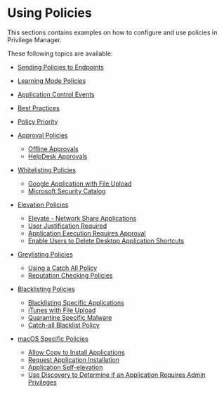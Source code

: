 [title]: # (Using Policies)
[tags]: # (application control)
[priority]: # (4100)
# Using Policies

This sections contains examples on how to configure and use policies in Privilege Manager.

These following topics are available:

* [Sending Policies to Endpoints](ac-policy-endpoints.md)
* [Learning Mode Policies](ac-event-discovery.md)
* [Application Control Events](ac-events.md)
* [Best Practices](bp-event-discovery.md)
* [Policy Priority](priority.md)

* [Approval Policies]()
  * [Offline Approvals](ac_offline_approval.md)
  * [HelpDesk Approvals](helpdesk.md)

* [Whitelisting Policies](ac-whitelisting.md)
  * [Google Application with File Upload](wl-g-app-file-up.md)
  * [Microsoft Security Catalog](wl-ms-sec-cat.md)

* [Elevation Policies](elevation-policies.md)
  * [Elevate - Network Share Applications](elevation-network-share.md)
  * [User Justification Required](elevation-user-just.md)
  * [Application Execution Requires Approval](elevation-app-req-app.md)
  * [Enable Users to Delete Desktop Application Shortcuts](elevation-delete-shortcut.md)

* [Greylisting Policies](greylisting.md)
  * [Using a Catch All Policy](gl-catch-all.md)
  * [Reputation Checking Policies](gl-reputation.md)

* [Blacklisting Policies](ac-blacklisting.md)
  * [Blacklisting Specific Applications](bl-spec-app.md)
  * [iTunes with File Upload](bl-iTunes-file-up.md)
  * [Quarantine Specific Malware](bl-quarantine.md)
  * [Catch-all Blacklist Policy](bl-catch-all.md)

* [macOS Specific Policies](macOS.md)
  * [Allow Copy to Install Applications](mac-copy-install.md)
  * [Request Application Installation](mac-app-install-approval-request.md)
  * [Application Self-elevation](mac-self-elevation.md)
  * [Use Discovery to Determine if an Application Requires Admin Privileges](mac-determ-admin.md)
